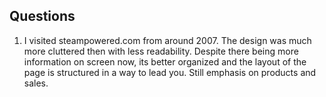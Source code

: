 ## Questions
1. I visited steampowered.com from around 2007. The design was much more cluttered then with less readability. Despite there being more information on screen now, its better organized and the layout of the page is structured in a way to lead you. Still emphasis on products and sales.

